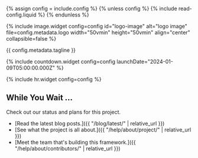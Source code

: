 {% assign config = include.config %}
{% unless config %}
  {% include read-config.liquid %}
{% endunless %}

{% include image.widget config=config id="logo-image" alt="logo image" file=config.metadata.logo width="50vmin" height="50vmin" align="center" collapsible=false %}

<div class="subtitle"><p>{{ config.metadata.tagline }}</p></div>

{% include countdown.widget config=config launchDate="2024-01-09T05:00:00.000Z" %}

{% include hr.widget config=config %}

## While You Wait ...

Check out our status and plans for this project.

* [Read the latest blog posts.]({{ "/blog/latest/" | relative_url }})
* [See what the project is all about.]({{ "/help/about/project/" | relative_url }})
* [Meet the team that's building this framework.]({{ "/help/about/contributors/" | relative_url }})
